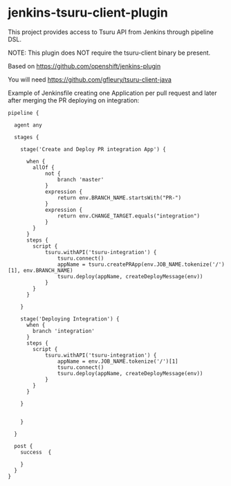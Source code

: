 # jenkins-tsuru-client-plugin

This project provides access to Tsuru API from Jenkins through pipeline DSL.

NOTE: This plugin does NOT require the tsuru-client binary be present.

Based on https://github.com/openshift/jenkins-plugin

You will need https://github.com/gfleury/tsuru-client-java

Example of Jenkinsfile creating one Application per pull request and later after merging the PR deploying on integration:

```
pipeline {

  agent any

  stages {

    stage('Create and Deploy PR integration App') {

      when {
        allOf {
            not {
                branch 'master'
            }
            expression {
                return env.BRANCH_NAME.startsWith("PR-")
            }
            expression {
                return env.CHANGE_TARGET.equals("integration")
            }
        }
      }
      steps {
        script {
            tsuru.withAPI('tsuru-integration') {
                tsuru.connect()
                appName = tsuru.createPRApp(env.JOB_NAME.tokenize('/')[1], env.BRANCH_NAME)
                tsuru.deploy(appName, createDeployMessage(env))
            }
        }
      }

    }

    stage('Deploying Integration') {
      when {
        branch 'integration'
      }
      steps {
        script {
            tsuru.withAPI('tsuru-integration') {
                appName = env.JOB_NAME.tokenize('/')[1]
                tsuru.connect()
                tsuru.deploy(appName, createDeployMessage(env))
            }
        }
      }

    }


    }

  }

  post {
    success  {

    }
  }
}
```